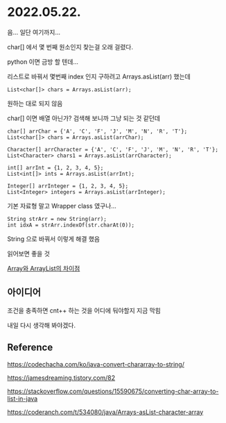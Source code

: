 # 2022.05.22.

음... 일단 여기까지...

char[] 에서 몇 번째 원소인지 찾는걸 오래 걸렸다.

python 이면 금방 할 텐데...

리스트로 바꿔서 몇번째 index 인지 구하려고 Arrays.asList(arr) 했는데

    List<char[]> chars = Arrays.asList(arr);

원하는 대로 되지 않음

char[] 이면 배열 아닌가? 검색해 보니까 그냥 되는 것 같던데

    char[] arrChar = {'A', 'C', 'F', 'J', 'M', 'N', 'R', 'T'};
    List<char[]> chars = Arrays.asList(arrChar);

    Character[] arrCharacter = {'A', 'C', 'F', 'J', 'M', 'N', 'R', 'T'};
    List<Character> chars1 = Arrays.asList(arrCharacter);

    int[] arrInt = {1, 2, 3, 4, 5};
    List<int[]> ints = Arrays.asList(arrInt);

    Integer[] arrInteger = {1, 2, 3, 4, 5};
    List<Integer> integers = Arrays.asList(arrInteger);

기본 자료형 말고 Wrapper class 였구나...

    String strArr = new String(arr);
    int idxA = strArr.indexOf(str.charAt(0));

String 으로 바꿔서 이렇게 해결 했음

읽어보면 좋을 것

[Array와 ArrayList의 차이점](https://ko.strephonsays.com/what-is-the-difference-between-array-and-arraylist)

## 아이디어

조건을 충족하면 cnt++ 하는 것을 어디에 둬야할지 지금 막힘

내일 다시 생각해 봐야겠다.

## Reference

https://codechacha.com/ko/java-convert-chararray-to-string/

https://jamesdreaming.tistory.com/82

https://stackoverflow.com/questions/15590675/converting-char-array-to-list-in-java

https://coderanch.com/t/534080/java/Arrays-asList-character-array